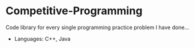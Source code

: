 # Competitive-Programming
Code library for every single programming practice problem I have done...

- Languages: C++, Java
